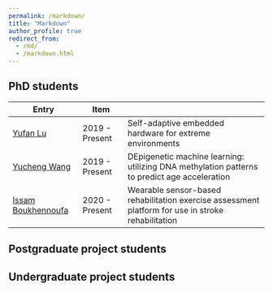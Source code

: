 ```yaml
---
permalink: /markdown/
title: "Markdown"
author_profile: true
redirect_from: 
  - /md/
  - /markdown.html
---
```


## PhD students

| Entry                   | Item             |                                                              |
| --------                | ---------------- | ------------------------------------------------------------ |
| [Yufan Lu](https://balancezhai.github.io/portfolio/portfolio-1/)           | 2019 - Present   | Self-adaptive embedded hardware for extreme environments     |
| [Yucheng Wang](https://balancezhai.github.io/portfolio/protfolio-3/)       | 2019 - Present   | DEpigenetic machine learning: utilizing DNA methylation patterns to predict age acceleration                          |
| [Issam Boukhennoufa](https://balancezhai.github.io/portfolio/protfolio-2/) | 2020 - Present   | Wearable sensor-based rehabilitation exercise assessment platform for use in stroke rehabilitation                          |

## Postgraduate project students




## Undergraduate project students
